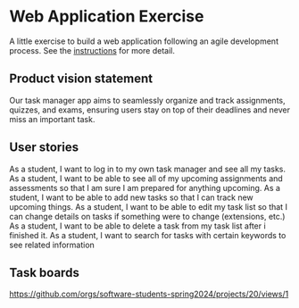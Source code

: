 # Web Application Exercise

A little exercise to build a web application following an agile development process. See the [instructions](instructions.md) for more detail.

## Product vision statement

Our task manager app aims to seamlessly organize and track assignments, quizzes, and exams, ensuring users stay on top of their deadlines and never miss an important task.

## User stories

As a student, I want to log in to my own task manager and see all my tasks.
As a student, I want to be able to see all of my upcoming assignments and assessments so that I am sure I am prepared for anything upcoming.
As a student, I want to be able to add new tasks so that I can track new upcoming things.
As a student, I want to be able to edit my task list so that I can change details on tasks if something were to change (extensions, etc.)
As a student, I want to be able to delete a task from my task list after i finished it.
As a student, I want to search for tasks with certain keywords to see related information



## Task boards

https://github.com/orgs/software-students-spring2024/projects/20/views/1
